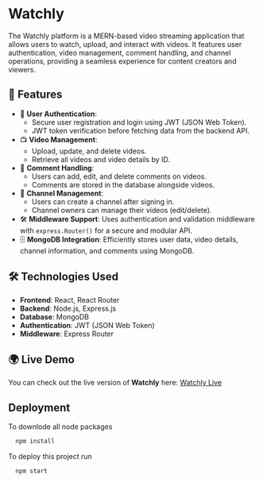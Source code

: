 # Watchly

The Watchly platform is a MERN-based video streaming application that allows users to watch, upload, and interact with videos. It features user authentication, video management, comment handling, and channel operations, providing a seamless experience for content creators and viewers.

## 🚀 Features

- 🔐 **User Authentication**:
  - Secure user registration and login using JWT (JSON Web Token).
  - JWT token verification before fetching data from the backend API.
- 📺 **Video Management**:
  - Upload, update, and delete videos.
  - Retrieve all videos and video details by ID.
- 💬 **Comment Handling**:
  - Users can add, edit, and delete comments on videos.
  - Comments are stored in the database alongside videos.
- 📡 **Channel Management**:
  - Users can create a channel after signing in.
  - Channel owners can manage their videos (edit/delete).
- 🛠️ **Middleware Support**: Uses authentication and validation middleware with `express.Router()` for a secure and modular API.
- 🗄️ **MongoDB Integration**: Efficiently stores user data, video details, channel information, and comments using MongoDB.

## 🛠️ Technologies Used

- **Frontend**: React, React Router
- **Backend**: Node.js, Express.js
- **Database**: MongoDB
- **Authentication**: JWT (JSON Web Token)
- **Middleware**: Express Router

## 🌍 Live Demo

You can check out the live version of **Watchly** here:
[Watchly Live](https://watchly-rho.vercel.app/)
## Deployment
To downlode all node packages

```bash
  npm install
```

To deploy this project run

```bash
  npm start
```

